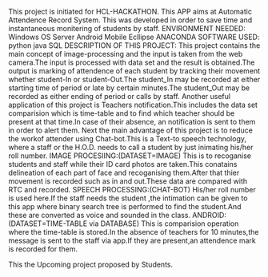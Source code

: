 This project is initiated for HCL-HACKATHON.
This APP aims at Automatic Attendence Record System.
This was developed in order to save time and instantaneous monitering of students by staff.
ENVIRONMENT NEEDED:
           Windows OS
           Server
           Android Mobile
           Ecllipse
           ANACONDA
SOFTWARE USED:
           python
           java
           SQL
DESCRIPTION OF THIS PROJECT:
                This project contains the main concept of image-processing and the input is taken from the web camera.The input is processed
with data set and the result is obtained.The output is marking of attendence of each student by tracking their movement 
whether student-In or student-Out.The student_In may be recorded at either starting time of period or late by certain minutes.The 
student_Out may be recorded as either ending of period or calls by staff.
                Another useful application of this project is Teachers notification.This includes the data set comparision which is 
time-table and to find which teacher should be present at that time.In case of their absence, an notification is sent to them in order to 
alert them.
                Next the main advantage of this project is to reduce the workof attender using Chat-bot.This is a Text-to speech technology,
where a staff or the H.O.D. needs to call a student by just inimating his/her roll number.
IMAGE PROCESIING:(DATASET=IMAGE)
               This is to recoganise students and staff while their ID card photos are taken.This conatains delineation of each part 
of face and recoganising them.After that thier movement is recorded such as in and out.These data are compared with RTC and recorded.
SPEECH PROCESSING:(CHAT-BOT)
               His/her roll number is used here.If the staff needs the student ,the intimation can be given to this app where binary search 
tree is performed to find the student.And these are converted as voice and sounded in the class.
ANDROID:(DATASET=TIME-TABLE via DATABASE)
               This is comparision operation where the time-table is stored.In the absence of teachers for 10 minutes,the message is sent to
the staff via app.If they are present,an attendence mark is recorded for them.

This the Upcoming project proposed by Students.
